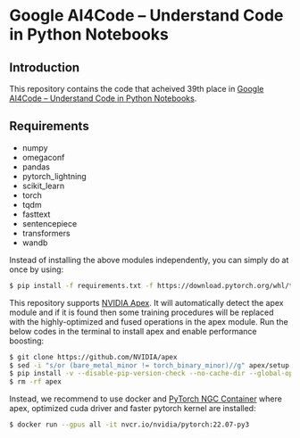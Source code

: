 # Google AI4Code – Understand Code in Python Notebooks

## Introduction
This repository contains the code that acheived 39th place in [Google AI4Code – Understand Code in Python Notebooks](https://www.kaggle.com/competitions/AI4Code/overview).

## Requirements
* numpy
* omegaconf
* pandas
* pytorch_lightning
* scikit_learn
* torch
* tqdm
* fasttext
* sentencepiece
* transformers
* wandb

Instead of installing the above modules independently, you can simply do at once by using:
```bash
$ pip install -f requirements.txt -f https://download.pytorch.org/whl/torch_stable.html
```

This repository supports [NVIDIA Apex](https://github.com/NVIDIA/apex). It will automatically detect the apex module and if it is found then some training procedures will be replaced with the highly-optimized and fused operations in the apex module. Run the below codes in the terminal to install apex and enable performance boosting:

```bash
$ git clone https://github.com/NVIDIA/apex
$ sed -i "s/or (bare_metal_minor != torch_binary_minor)//g" apex/setup.py
$ pip install -v --disable-pip-version-check --no-cache-dir --global-option="--cpp_ext" --global-option="--cuda_ext" apex/
$ rm -rf apex
```

Instead, we recommend to use docker and [PyTorch NGC Container](https://catalog.ngc.nvidia.com/orgs/nvidia/containers/pytorch) where apex, optimized cuda driver and faster pytorch kernel are installed:
```bash
$ docker run --gpus all -it nvcr.io/nvidia/pytorch:22.07-py3
```